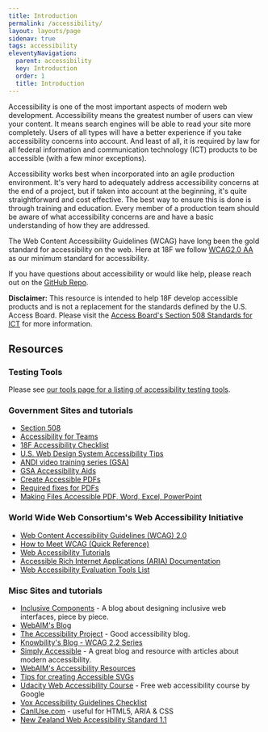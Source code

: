 ```yaml
---
title: Introduction
permalink: /accessibility/
layout: layouts/page
sidenav: true
tags: accessibility
eleventyNavigation: 
  parent: accessibility
  key: Introduction
  order: 1
  title: Introduction
---
```


Accessibility is one of the most important aspects of modern web development. Accessibility means the greatest number of users can view your content. It means search engines will be able to read your site more completely. Users of all types will have a better experience if you take accessibility concerns into account. And least of all, it is required by law for all federal information and communication technology (ICT) products to be accessible (with a few minor exceptions).

Accessibility works best when incorporated into an agile production environment. It's very hard to adequately address accessibility concerns at the end of a project, but if taken into account at the beginning, it's quite straightforward and cost effective. The best way to ensure this is done is through training and education. Every member of a production team should be aware of what accessibility concerns are and have a basic understanding of how they are addressed.

The Web Content Accessibility Guidelines (WCAG) have long been the gold standard for accessibility on the web. Here at 18F we follow [WCAG2.0 AA](https://www.w3.org/TR/WCAG20/) as our minimum standard for accessibility.  

If you have questions about accessibility or would like help, please reach out on the [GitHub Repo](https://github.com/18F/guides/issues).

__Disclaimer:__ This resource is intended to help 18F develop accessible products and is not a replacement for the standards defined by the U.S. Access Board. Please visit the [Access Board's Section 508 Standards for ICT](https://www.access-board.gov/ict/) for more information.

## Resources

### Testing Tools

Please see [our tools page for a listing of accessibility testing tools](tools/). 

### Government Sites and tutorials
* [Section 508](https://section508.gov/)
* [Accessibility for Teams](https://accessibility.digital.gov/)
* [18F Accessibility Checklist](./checklist/)
* [U.S. Web Design System Accessibility Tips](https://designsystem.digital.gov/documentation/accessibility/)
* [ANDI video training series (GSA)](https://www.section508.gov/training/web-software/andi-training-videos/)
* [GSA Accessibility Aids](https://www.gsa.gov/website-information/accessibility-aids)
* [Create Accessible PDFs](https://www.section508.gov/create/pdfs)
* [Required fixes for PDFs](https://www.hhs.gov/web/section-508/making-files-accessible/pdf-required/)
* [Making Files Accessible PDF, Word, Excel, PowerPoint](https://www.hhs.gov/web/section-508/os-training-resources/)

### World Wide Web Consortium's Web Accessibility Initiative
* [Web Content Accessibility Guidelines (WCAG) 2.0](https://www.w3.org/TR/WCAG20/)
* [How to Meet WCAG (Quick Reference)](https://www.w3.org/WAI/WCAG21/quickref/)
* [Web Accessibility Tutorials](https://www.w3.org/WAI/tutorials/)
* [Accessible Rich Internet Applications (ARIA) Documentation](https://www.w3.org/html/wg/drafts/html/master/dom.html#wai-aria) 
* [Web Accessibility Evaluation Tools List](https://www.w3.org/WAI/ER/tools/)

### Misc Sites and tutorials
* [Inclusive Components](https://inclusive-components.design/) - A blog about designing inclusive web interfaces, piece by piece.
* [WebAIM's Blog](http://webaim.org/blog/)
* [The Accessibility Project](https://a11yproject.com/) - Good accessibility blog.
* [Knowbility's Blog - WCAG 2.2 Series](https://knowbility.org/blog/2022/whats-new-in-wcag-2-2)
* [Simply Accessible](http://simplyaccessible.com/archives/) - A great blog and resource with articles about modern accessibility.
* [WebAIM's Accessibility Resources](https://webaim.org/resources/)
* [Tips for creating Accessible SVGs](https://www.sitepoint.com/tips-accessible-svg/)
* [Udacity Web Accessibility Course](https://www.udacity.com/course/web-accessibility--ud891) - Free web accessibility course by Google
* [Vox Accessibility Guidelines Checklist](https://accessibility.voxmedia.com/)
* [CanIUse.com](https://caniuse.com/) - useful for HTML5, ARIA & CSS 
* [New Zealand Web Accessibility Standard 1.1](https://www.digital.govt.nz/standards-and-guidance/nz-government-web-standards/web-accessibility-standard-1-1/)

